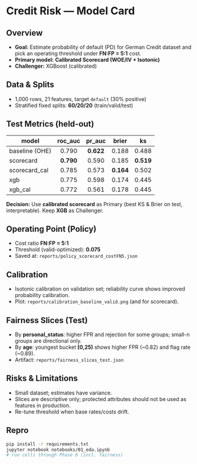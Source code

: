 # Credit Risk — Model Card

## Overview
- **Goal:** Estimate probability of default (PD) for German Credit dataset and pick an operating threshold under **FN:FP = 5:1** cost.
- **Primary model:** **Calibrated Scorecard (WOE/IV + Isotonic)**  
- **Challenger:** XGBoost (calibrated)

## Data & Splits
- 1,000 rows, 21 features, target `default` (30% positive)
- Stratified fixed splits: **60/20/20** (train/valid/test)

## Test Metrics (held-out)
| model          | roc_auc | pr_auc  | brier   | ks     |
|----------------|:------:|:------:|:------:|:------:|
| baseline (OHE) | 0.790  | **0.622** | 0.188 | 0.488 |
| scorecard      | **0.790** | 0.590 | 0.185 | **0.519** |
| scorecard_cal  | 0.785  | 0.573 | **0.164** | 0.502 |
| xgb            | 0.775  | 0.598 | 0.174 | 0.445 |
| xgb_cal        | 0.772  | 0.561 | 0.178 | 0.445 |

**Decision:** Use **calibrated scorecard** as Primary (best KS & Brier on test, interpretable). Keep **XGB** as Challenger.

## Operating Point (Policy)
- Cost ratio **FN:FP = 5:1**  
- Threshold (valid-optimized): **0.075**  
- Saved at: `reports/policy_scorecard_costFN5.json`

## Calibration
- Isotonic calibration on validation set; reliability curve shows improved probability calibration.  
- Plot: `reports/calibration_baseline_valid.png` (and for scorecard).

## Fairness Slices (Test)
- By **personal_status**: higher FPR and rejection for some groups; small-n groups are directional only.  
- By **age**: youngest bucket **[0,25)** shows higher FPR (~0.82) and flag rate (~0.89).  
- Artifact: `reports/fairness_slices_test.json`

## Risks & Limitations
- Small dataset; estimates have variance.  
- Slices are descriptive only; protected attributes should not be used as features in production.  
- Re-tune threshold when base rates/costs drift.

## Repro
```bash
pip install -r requirements.txt
jupyter notebook notebooks/01_eda.ipynb
# run cells through Phase 6 (incl. fairness)
